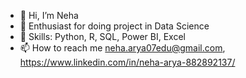 - 👋 Hi, I’m Neha
- 👀 Enthusiast for doing project in Data Science
- 🌱 Skills: Python, R, SQL, Power BI, Excel
- 📫 How to reach me neha.arya07edu@gmail.com, https://www.linkedin.com/in/neha-arya-882892137/

<!---
neharya07/neharya07 is a ✨ special ✨ repository because its `README.md` (this file) appears on your GitHub profile.
You can click the Preview link to take a look at your changes.
--->
